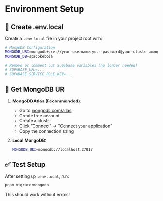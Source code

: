 # Environment Setup

## 🔧 Create .env.local

Create a `.env.local` file in your project root with:

```bash
# MongoDB Configuration
MONGODB_URI=mongodb+srv://your-username:your-password@your-cluster.mongodb.net/
MONGODB_DB=spacokebola

# Remove or comment out Supabase variables (no longer needed)
# SUPABASE_URL=...
# SUPABASE_SERVICE_ROLE_KEY=...
```

## 🚀 Get MongoDB URI

1. **MongoDB Atlas (Recommended):**

   -  Go to [mongodb.com/atlas](https://mongodb.com/atlas)
   -  Create free account
   -  Create a cluster
   -  Click "Connect" → "Connect your application"
   -  Copy the connection string

2. **Local MongoDB:**
   ```bash
   MONGODB_URI=mongodb://localhost:27017
   ```

## ✅ Test Setup

After setting up `.env.local`, run:

```bash
pnpm migrate:mongodb
```

This should work without errors!
